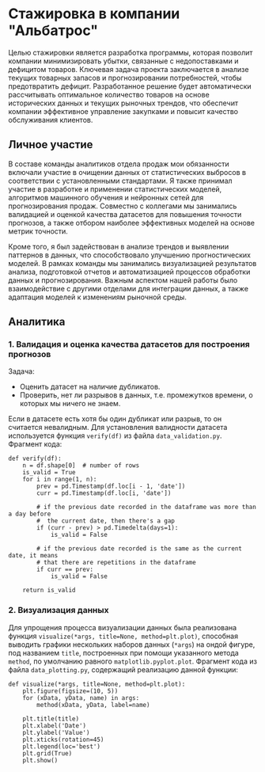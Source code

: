 # Стажировка в компании "Альбатрос"
Целью стажировки является разработка программы, которая позволит компании минимизировать убытки, связанные с недопоставками и дефицитом товаров. Ключевая задача проекта заключается в анализе текущих товарных запасов и прогнозировании потребностей, чтобы предотвратить дефицит. Разработанное решение будет автоматически рассчитывать оптимальное количество товаров на основе исторических данных и текущих рыночных трендов, что обеспечит компании эффективное управление закупками и повысит качество обслуживания клиентов.

## Личное участие
В составе команды аналитиков отдела продаж мои обязанности включали участие в очищении данных от статистических выбросов в соответствии с установленными стандартами. Я также принимал участие в разработке и применении статистических моделей, алгоритмов машинного обучения и нейронных сетей для прогнозирования продаж. Совместно с коллегами мы занимались валидацией и оценкой качества датасетов для повышения точности прогнозов, а также отбором наиболее эффективных моделей на основе метрик точности.

Кроме того, я был задействован в анализе трендов и выявлении паттернов в данных, что способствовало улучшению прогностических моделей. В рамках команды мы занимались визуализацией результатов анализа, подготовкой отчетов и автоматизацией процессов обработки данных и прогнозирования. Важным аспектом нашей работы было взаимодействие с другими отделами для интеграции данных, а также адаптация моделей к изменениям рыночной среды.

## Аналитика

### 1. Валидация и оценка качества датасетов для построения прогнозов

Задача:
* Оценить датасет на наличие дубликатов.
* Проверить, нет ли разрывов в данных, т.е. промежутков времени, о которых мы ничего не знаем.

Если в датасете есть хотя бы один дубликат или разрыв, то он считается невалидным. Для установления валидности датасета используется функция `verify(df)` из файла `data_validation.py`.
Фрагмент кода:

```
def verify(df):
    n = df.shape[0]  # number of rows
    is_valid = True
    for i in range(1, n):
        prev = pd.Timestamp(df.loc[i - 1, 'date'])
        curr = pd.Timestamp(df.loc[i, 'date'])

        # if the previous date recorded in the dataframe was more than a day before
        #  the current date, then there's a gap
        if (curr - prev) > pd.Timedelta(days=1):
            is_valid = False

        # if the previous date recorded is the same as the current date, it means
        # that there are repetitions in the dataframe
        if curr == prev:
            is_valid = False

    return is_valid
```

### 2. Визуализация данных

Для упрощения процесса визуализации данных была реализована функция `visualize(*args, title=None, method=plt.plot)`, способная выводить графики нескольких наборов данных (`*args`) на ондой фигуре, под названием `title`, построенных при помощи указанного метода `method`, по умолчанию равного `matplotlib.pyplot.plot`. Фрагмент кода из файла `data_plotting.py`, содержащий реализацию данной функции:

```
def visualize(*args, title=None, method=plt.plot):
    plt.figure(figsize=(10, 5))
    for (xData, yData, name) in args:
        method(xData, yData, label=name)

    plt.title(title)
    plt.xlabel('Date')
    plt.ylabel('Value')
    plt.xticks(rotation=45)
    plt.legend(loc='best')
    plt.grid(True)
    plt.show()
```
